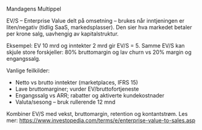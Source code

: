 Mandagens Multippel

EV/S – Enterprise Value delt på omsetning – brukes når inntjeningen er liten/negativ (tidlig SaaS, markedsplasser). Den sier hva markedet betaler per krone salg, uavhengig av kapitalstruktur.

Eksempel: EV 10 mrd og inntekter 2 mrd gir EV/S = 5. Samme EV/S kan skjule store forskjeller: 80% bruttomargin og lav churn vs 20% margin og engangssalg.

Vanlige feilkilder:
- Netto vs brutto inntekter (marketplaces, IFRS 15)
- Lave bruttomarginer; vurder EV/bruttofortjeneste
- Engangssalg vs ARR; rabatter og aktiverte kundekostnader
- Valuta/sesong – bruk rullerende 12 mnd

Kombiner EV/S med vekst, bruttomargin, retention og kontantstrøm.
Les mer: https://www.investopedia.com/terms/e/enterprise-value-to-sales.asp
